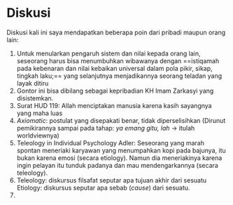 # Diskusi
Diskusi kali ini saya mendapatkan beberapa poin dari pribadi maupun orang lain:
1. Untuk menularkan pengaruh sistem dan nilai kepada orang lain, seseorang harus bisa menumbuhkan wibawanya dengan ==istiqamah pada kebenaran dan nilai kebaikan universal dalam pola pikir, sikap, tingkah laku;== yang selanjutnya menjadikannya seorang teladan yang layak ditiru
2. Gontor ini bisa dibilang sebagai kepribadian KH Imam Zarkasyi yang disistemkan.
3. Surat HUD 119: Allah menciptakan manusia karena kasih sayangnya yang maha luas
4. *Axiomatic*: postulat yang disepakati benar, tidak diperselisihkan (Dirunut pemikirannya sampai pada tahap: *ya emang gitu, lah* → itulah worldviewnya)
5. Teleology in Individual Psychology Adler: 
   Seseorang yang marah spontan meneriaki karyawan yang menumpahkan kopi pada bajunya, itu bukan karena emosi (secara etiology). Namun dia meneriakinya karena ingin pelayan itu tunduk padanya dan mau mendengarkannya (secara teleology).
6. Teleology: diskursus filsafat seputar apa tujuan akhir dari sesuatu
   Etiology: diskursus seputar apa sebab (*cause*) dari sesuatu.
7. 